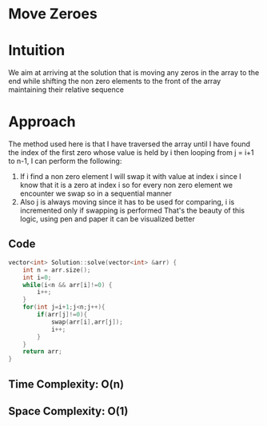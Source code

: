 # Move Zeroes
# Intuition
We aim at arriving at the solution that is moving any zeros in the array to the end while shifting the non zero elements to the front of the array maintaining their relative sequence
# Approach
The method used here is that I have traversed the array until I have found the index of the first zero whose value is held by i then looping from j = i+1 to n-1, I can perform the following:
1. If i find a non zero element I will swap it with value at index i since I know that it is a zero at index i so for every non zero element we encounter we swap so in a sequential manner
2. Also j is always moving since it has to be used for comparing, i is incremented only if swapping is performed
That's the beauty of this logic, using pen and paper it can be visualized better

## Code
```c
vector<int> Solution::solve(vector<int> &arr) {
    int n = arr.size();
    int i=0;
    while(i<n && arr[i]!=0) {
        i++;
    }
    for(int j=i+1;j<n;j++){
        if(arr[j]!=0){
            swap(arr[i],arr[j]);
            i++;
        }
    }
    return arr;
}

```

## Time Complexity: O(n)
## Space Complexity: O(1)

